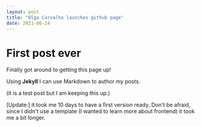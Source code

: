 ```yaml
---
layout: post
title: "Olga Carvalho launches github page"
date: 2021-06-24
---
```

# First post ever
Finally got around to getting this page up!

Using **Jekyll** I can use Markdown to author my posts.

(it is a test post but I am keeping this up.)

[Update:] it took me 10 days to have a first version ready. Don't be afraid, since I didn't use a template (I wanted to learn more about frontend) it took me a bit longer.
